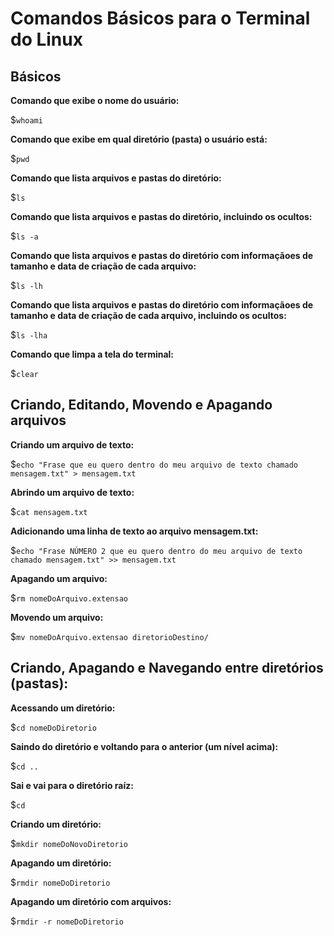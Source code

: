 # Comandos Básicos para o Terminal do Linux



## Básicos


**Comando que exibe o nome do usuário:**

$`whoami`


**Comando que exibe em qual diretório (pasta) o usuário está:**

$`pwd`


**Comando que lista arquivos e pastas do diretório:**

$`ls`


**Comando que lista arquivos e pastas do diretório, incluindo os ocultos:**

$`ls -a`


**Comando que lista arquivos e pastas do diretório com informaçãoes de tamanho e data de criação de cada arquivo:**

$`ls -lh`


**Comando que lista arquivos e pastas do diretório com informaçãoes de tamanho e data de criação de cada arquivo, incluindo os ocultos:**

$`ls -lha`


**Comando que limpa a tela do terminal:**

$`clear`




## Criando, Editando, Movendo e Apagando arquivos


**Criando um arquivo de texto:**

$`echo "Frase que eu quero dentro do meu arquivo de texto chamado mensagem.txt" > mensagem.txt`


**Abrindo um arquivo de texto:**

$`cat mensagem.txt`


**Adicionando uma linha de texto ao arquivo mensagem.txt:**

$`echo "Frase NÚMERO 2 que eu quero dentro do meu arquivo de texto chamado mensagem.txt" >> mensagem.txt`


**Apagando um arquivo:**

$`rm nomeDoArquivo.extensao`


**Movendo um arquivo:**

$`mv nomeDoArquivo.extensao diretorioDestino/`



## Criando, Apagando e Navegando entre diretórios (pastas):


**Acessando um diretório:**

$`cd nomeDoDiretorio`


**Saindo do diretório e voltando para o anterior (um nível acima):**

$`cd ..`


**Sai e vai para o diretório raíz:**

$`cd`


**Criando um diretório:**

$`mkdir nomeDoNovoDiretorio`


**Apagando um diretório:**

$`rmdir nomeDoDiretorio`


**Apagando um diretório com arquivos:**

$`rmdir -r nomeDoDiretorio`

